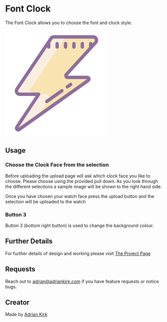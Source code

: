 # Font Clock

The Font Clock allows you to choose the font and clock style.

![](app.png)

## Usage

### Choose the Clock Face from the selection

Before uploading the upload page will ask which clock face you like to choose. Please choose using the provided pull down. As you look through the different selections a sample image will be shown to the right hand side.

Once you have chosen your watch face press the upload button and the selection will be uploaded to the watch

### Button 3

Button 3 (bottom right button) is used to change the background colour.

## Further Details

For further details of design and working please visit [The Project Page](https://www.notion.so/adrianwkirk/Sweep-hand-clock-6aa5b6b3d1074d4e87fc947975b1e4b7)

## Requests

Reach out to adrian@adriankirk.com if you have feature requests or notice bugs.

## Creator

Made by [Adrian Kirk](mailto:adrian@adriankirk.com)
